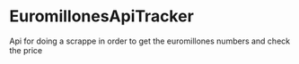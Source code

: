 # EuromillonesApiTracker
Api for doing a scrappe in order to get the euromillones numbers and check the price

